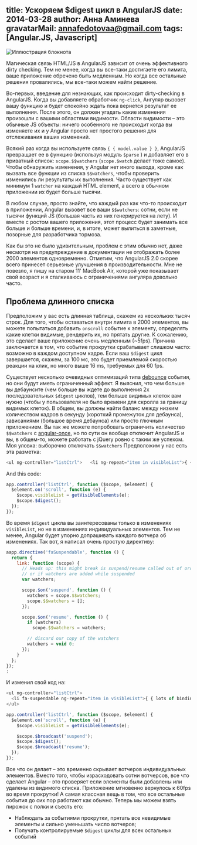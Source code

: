 title: Ускоряем $digest цикл в AngularJS
date: 2014-03-28
author: Анна Аминева
gravatarMail: annafedotovaa@gmail.com
tags: [Angular.JS, Javascript]
---
![Иллюстрация блокнота](/blog/images/digest.jpg)

Магическая связь HTML/JS в AngularJS зависит от очень эффективного dirty checking.  Тем не менее, когда вы все-таки достигаете его лимита, ваше приложение обречено быть медленным. Но когда все остальные решения провалились, мы все-таки можем найти решение.
<!-- more -->

Во-первых, введение для незнающих, как происходит dirty-checking в AngularJS. 
Когда вы добавляете обработчик `ng-click`, Ангуляр вызовет вашу функцию и будет спокойно ждать пока вернется результат ее выполнения. После этого, он должен угадать какие изменения произошли с вашими областями видимости. Области видимости – это обычные JS объекты: ничего особенного не происходит когда вы изменяете их и у Angular просто нет простого решения для отслеживания ваших изменений.

Всякий раз когда вы используете связь `{ { model.value } }`, AngularJS превращает ее в функцию (используя модуль `$parse` ) и добавляет его в приватный список: `scope.$$watchers` (`scope.$watch` делает тоже самое). Чтобы обнаружить изменения, у Angular нет иного выхода, кроме как вызвать все функции из списка `$$watchers`, чтобы проверить изменились ли результаты их выполнения. Часто существует как минимум 1 `watcher` на каждый HTML element, а всего в обычном приложении их будет больше тысячи.


В любом случае, просто знайте, что каждый раз как что-то происходит в приложении, Angular вызовет все ваши `$$watchers`: сотни, если не тысячи функций JS (большая часть из них генерируется на лету). И вместе с ростом вашего приложения, этот процесс будет занимать все больше и больше времени, и, в итоге, может вылиться в заметные, позорные для разработчика тормоза.


Как бы это не было удивительным, проблем с этим обычно нет, даже несмотря на предупреждение в документации не отображать более 2000 элементов одновременно. Отметим, что AngularJS 2.0 скорее всего принесет серьезные улучшения в производительности.
Мне не повезло, я пишу на старом 11' MacBook Air, которой уже показывает свой возраст и я сталкиваюсь с ограничениями ангуляра довольно часто.

## Проблема длинного списка

Предположим у вас есть длинная таблица, скажем из нескольких тысяч строк. Для того, чтобы оставаться внутри лимита в 2000 элементов, вы можете попытаться добавить `onscroll` событие к элементу, определять какие клетки видимые, рендерить их, но прятать другие. К сожалению,  это сделает ваше приложение очень медленным (~5fps). Причина заключается в том, что событие прокрутки срабатывает слишком часто: возможно в каждом доступном кадре. Если ваш `$digest` цикл завершается, скажем, за 100 мс, это будет приемлемой скоростью реакции на клик, но много выше 16 ms, требуемых для 60 fps.

Существует несколько очевидных оптимизаций типа [debounce](http://underscorejs.org/#debounce) события, но они будут иметь ограниченный эффект. Я выяснил, что чем больше вы дебаунсите (чем больше вы ждете до выполнения 2х последовательных `$digest` циклов), тем больше видимых клеток вам нужно (чтобы у пользователя не было времени для скролла за границу видимых клеток). В общем, вы должны найти баланс между низким количеством кадров в секунду (короткий промежуток для дебаунса), зависаниями (большое время дебаунса) или просто глючным приложением.
Вы так же можете попробовать ограничить количество `$$watchers` с [angular-once](https://github.com/tadeuszwojcik/angular-once), но по сути он вообще отключит AngularJS и вы, в общем-то, можете работать с jQuery ровно с таким же успехом.
Моя уловка: выборочно отключать `$$watchers`
Предположим у нас есть эта разметка:

```javascript
<ul ng-controller="listCtrl">   <li ng-repeat="item in visibleList">{ {lots of bindings } }</li> </ul> 
```

And this code:

```javascript
app.controller('listCtrl', function ($scope, $element) {
  $element.on('scroll', function (e) {
    $scope.visibleList = getVisibleElements(e);
    $scope.$digest();
  });
});
```

Во время `$digest` цикла вы заинтересованы только в изменениях `visibleList`, но не в изменениях индивидуальных элементов. Тем не менее, Angular будет упорно допрашивать каждого вотчера об изменениях.
Так вот, я написал очень простую директиву:

```javascript
aapp.directive('faSuspendable', function () {
  return {
    link: function (scope) {
      // Heads up: this might break is suspend/resume called out of order
      // or if watchers are added while suspended
      var watchers;

      scope.$on('suspend', function () {
        watchers = scope.$$watchers;
        scope.$$watchers = [];
      });

      scope.$on('resume', function () {
        if (watchers)
          scope.$$watchers = watchers;

        // discard our copy of the watchers
        watchers = void 0;
      });
    }
  };
});
;
``` 

И изменил свой код на:

```javascript
<ul ng-controller="listCtrl">
  <li fa-suspendable ng-repeat="item in visibleList">{ { lots of bindings } }</li>
</ul>

app.controller('listCtrl', function ($scope, $element) {
  $element.on('scroll', function (e) {
    $scope.visibleList = getVisibleElements(e);

    $scope.$broadcast('suspend');
    $scope.$digest();
    $scope.$broadcast('resume');
  });
});
```
 
 
Все что он делает – это временно скрывает вотчеров индивидуальных элементов. Вместо того, чтобы израсходовать сотни вотчерсов, все что сделает Angular – это проверяет если элементы были добавлены или удалены из видимого списка. Приложение мгновенно вернулось к 60fps во время прокрутки!
А самая классная вещь в том, что все остальные события до сих пор работают как обычно. Теперь мы можем взять пирожок с полки и съесть его:  

* Наблюдать за событиями прокрутки, прятать все невидимые элементы и сильно уменьшать число вотчеров;
* Получать контролируемые `$digest` циклы для всех остальных событий

